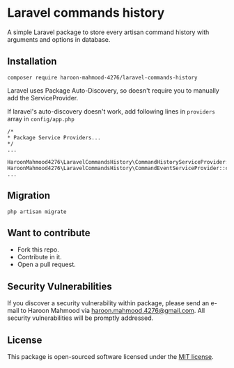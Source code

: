 # Laravel commands history
A simple Laravel package to store every artisan command history with arguments and options in database.

## Installation
```shell
composer require haroon-mahmood-4276/laravel-commands-history
```

Laravel uses Package Auto-Discovery, so doesn't require you to manually add the ServiceProvider.

If laravel's auto-discovery doesn't work, add following lines in ```providers``` array in ```config/app.php```
```shell
/*
* Package Service Providers...
*/
...

HaroonMahmood4276\LaravelCommandsHistory\CommandHistoryServiceProvider::class,
HaroonMahmood4276\LaravelCommandsHistory\CommandEventServiceProvider::class,
...
```

## Migration
```shell
php artisan migrate
```

## Want to contribute
- Fork this repo.
- Contribute in it.
- Open a pull request.

## Security Vulnerabilities
If you discover a security vulnerability within package, please send an e-mail to Haroon Mahmood via haroon.mahmood.4276@gmail.com. All security vulnerabilities will be promptly addressed.

## License
This package is open-sourced software licensed under the [MIT license](https://github.com/haroon-mahmood-4276/laravel-commands-history/blob/v1.0.0/LICENSE).
